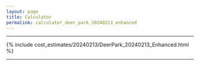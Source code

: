 ```yaml
---
layout: page
title: Calculator
permalink: calculator_deer_park_20240213_enhanced
---
```


___

{% include cost_estimates/20240213/DeerPark_20240213_Enhanced.html %}

___

